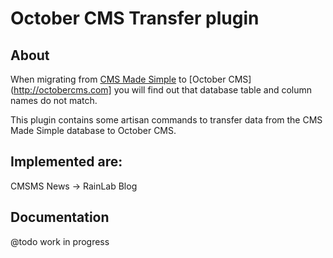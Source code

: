 # October CMS Transfer plugin

## About

When migrating from [CMS Made Simple](http://cmsmadesimple.org) to [October CMS](http://octobercms.com] you will find out that database table and column names do not match.

This plugin contains some artisan commands to transfer data from the CMS Made Simple database to October CMS.

## Implemented are:

CMSMS News -> RainLab Blog

## Documentation

@todo work in progress
